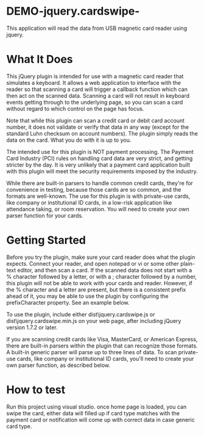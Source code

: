 # DEMO-jquery.cardswipe-
This application will read the data from USB magnetic card reader using jquery.

# What It Does
This jQuery plugin is intended for use with a magnetic card reader that simulates a keyboard. It allows a web application to interface with the reader so that scanning a card will trigger a callback function which can then act on the scanned data. Scanning a card will not result in keyboard events getting through to the underlying page, so you can scan a card without regard to which control on the page has focus.

Note that while this plugin can scan a credit card or debit card account number, it does not validate or verify that data in any way (except for the standard Luhn checksum on account numbers). The plugin simply reads the data on the card. What you do with it is up to you.

The intended use for this plugin is NOT payment processing. The Payment Card Industry (PCI) rules on handling card data are very strict, and getting stricter by the day. It is very unlikely that a payment card application built with this plugin will meet the security requirements imposed by the industry.

While there are built-in parsers to handle common credit cards, they're for convenience in testing, because those cards are so common, and the formats are well-known. The use for this plugin is with private-use cards, like company or institutional ID cards, in a low-risk application like attendance taking, or room reservation. You will need to create your own parser function for your cards.

# Getting Started
Before you try the plugin, make sure your card reader does what the plugin expects. Connect your reader, and open notepad or vi or some other plain-text editor, and then scan a card. If the scanned data does not start with a % character followed by a letter, or with a ; character followed by a number, this plugin will not be able to work with your cards and reader. However, if the % character and a letter are present, but there is a consistent prefix ahead of it, you may be able to use the plugin by configuring the prefixCharacter property. See an example below.

To use the plugin, include either dist\jquery.cardswipe.js or dist\jquery.cardswipe.min.js on your web page, after including jQuery version 1.7.2 or later.

If you are scanning credit cards like Visa, MasterCard, or American Express, there are built-in parsers within the plugin that can recognize those formats. A built-in generic parser will parse up to three lines of data. To scan private-use cards, like company or institutional ID cards, you'll need to create your own parser function, as described below.

# How to test
Run this project using visual studio. once home page is loaded, you can swipe the card, either data will filled up if card type matches with the payment card or notification will come up with correct data in case generic card type.

